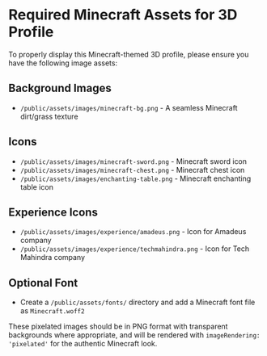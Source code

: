# Required Minecraft Assets for 3D Profile

To properly display this Minecraft-themed 3D profile, please ensure you have the following image assets:

## Background Images
- `/public/assets/images/minecraft-bg.png` - A seamless Minecraft dirt/grass texture

## Icons
- `/public/assets/images/minecraft-sword.png` - Minecraft sword icon
- `/public/assets/images/minecraft-chest.png` - Minecraft chest icon
- `/public/assets/images/enchanting-table.png` - Minecraft enchanting table icon

## Experience Icons
- `/public/assets/images/experience/amadeus.png` - Icon for Amadeus company
- `/public/assets/images/experience/techmahindra.png` - Icon for Tech Mahindra company

## Optional Font
- Create a `/public/assets/fonts/` directory and add a Minecraft font file as `Minecraft.woff2`

These pixelated images should be in PNG format with transparent backgrounds where appropriate, and will be rendered with `imageRendering: 'pixelated'` for the authentic Minecraft look.
